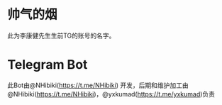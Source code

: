 # 帅气的烟
此为李康健先生生前TG的账号的名字。
# Telegram Bot
此Bot由@NHibiki(https://t.me/NHibiki) 开发，后期和维护加工由@NHibiki(https://t.me/NHibiki)，@yxkumad(https://t.me/yxkumad)负责
